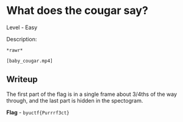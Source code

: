 # What does the cougar say?
Level - Easy

Description:
```
*rawr*

[baby_cougar.mp4]
```

## Writeup
The first part of the flag is in a single frame about 3/4ths of the way through, and the last part is hidden in the spectogram. 

**Flag** - `byuctf{Purrrf3ct}`